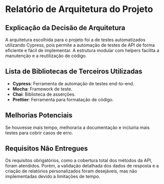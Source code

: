 # Relatório de Arquitetura do Projeto

## Explicação da Decisão de Arquitetura
A arquitetura escolhida para o projeto foi a de testes automatizados utilizando Cypress, pois permite a automação de testes de API de forma eficiente e fácil de implementar. A estrutura modular com helpers facilita a manutenção e a reutilização de código.

## Lista de Bibliotecas de Terceiros Utilizadas
- **Cypress**: Ferramenta de automação de testes end-to-end.
- **Mocha**: Framework de teste.
- **Chai**: Biblioteca de asserções.
- **Prettier**: Ferramenta para formatação de código.

## Melhorias Potenciais
Se houvesse mais tempo, melhoraria a documentação e incluiria mais testes para cobrir casos de erro.

## Requisitos Não Entregues
Os requisitos obrigatórios, como a cobertura total dos métodos da API, foram atendidos. Porém, a validação detalhada dos dados de resposta e a criação de relatórios personalizados foram desejáveis, mas não implementadas devido a limitações de tempo.
